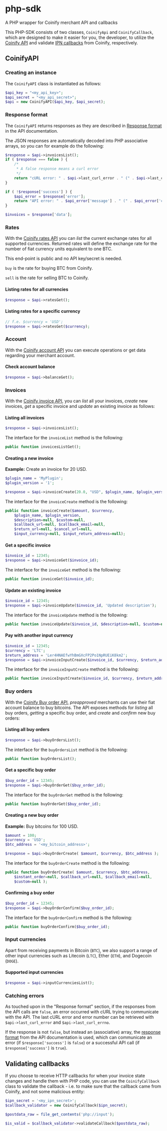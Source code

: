 # php-sdk
A PHP wrapper for Coinify merchant API and callbacks

This PHP-SDK consists of two classes, `CoinifyApi` and `CoinifyCallback`, which are designed to make it easier for you,
the developer, to utilize the [Coinify API](https://merchant.coinify.com/docs/api) and validate [IPN callbacks](https://merchant.coinify.com/docs/api/#callbacks) from Coinify, respectively. 

## CoinifyAPI

### Creating an instance
The `CoinifyAPI` class is instantiated as follows:

```php
$api_key = "<my_api_key>";
$api_secret = "<my_api_secret>";
$api = new CoinifyAPI($api_key, $api_secret);
```

### Response format
The `CoinifyAPI` returns responses as they are described in [Response format](https://merchant.coinify.com/docs/api/#response-format) in the API documentation.

The JSON responses are automatically decoded into PHP associative arrays, so you can for example do the following:

```php
$response = $api->invoicesList();
if ( $response === false ) {
    /*
     * A false response means a curl error
     */
    return "cURL error: " . $api->last_curl_error . " (" . $api->last_curl_errno . ")";
}

if ( !$response['success'] ) {
    $api_error = $response['error'];
    return "API error: " . $api_error['message'] . " (" . $api_error['code'] . ")";
}

$invoices = $response['data'];
```

### Rates
With the [Coinify rates API](https://merchant.coinify.com/docs/api/#rates) you can *list* the current exchange rates for all supported currencies. 
Returned rates will define the exchange rate for the number of fiat currency units equivalent to one BTC.

This end-point is public and no API key/secret is needed.

`buy` is the rate for buying BTC from Coinify.

`sell` is the rate for selling BTC to Coinify.

#### Listing rates for all currencies
```php
$response = $api->ratesGet();
```

#### Listing rates for a specific currency
```php
// f.e. $currency = 'USD';
$response = $api->ratesGet($currency);
```

### Account
With the [Coinify account API](https://merchant.coinify.com/docs/api/#account) you can execute operations or get data regarding your merchant account.

#### Check account balance
```php
$response = $api->balanceGet();
```

### Invoices
With the [Coinify invoice API](https://merchant.coinify.com/docs/api/#invoices), you can *list* all your invoices, *create* new invoices, *get* a specific invoice and *update* an existing invoice as follows:

#### Listing all invoices
```php
$response = $api->invoicesList();
```

The interface for the `invoiceList` method is the following:

```php
public function invoicesListGet();
```

#### Creating a new invoice
**Example:** Create an invoice for 20 USD.

```php
$plugin_name = 'MyPlugin';
$plugin_version = '1';

$response = $api->invoiceCreate(20.0, "USD", $plugin_name, $plugin_version);
```

The interface for the `invoiceCreate` method is the following:

```php
public function invoiceCreate($amount, $currency, 
    $plugin_name, $plugin_version,
    $description=null, $custom=null, 
    $callback_url=null, $callback_email=null, 
    $return_url=null, $cancel_url=null,
    $input_currency=null, $input_return_address=null);
```

#### Get a specific invoice
```php
$invoice_id = 12345;
$response = $api->invoiceGet($invoice_id);
```

The interface for the `invoiceGet` method is the following:

```php
public function invoiceGet($invoice_id);
```

#### Update an existing invoice
```php
$invoice_id = 12345;
$response = $api->invoiceUpdate($invoice_id, 'Updated description');
```

The interface for the `invoiceUpdate` method is the following:

```php
public function invoiceUpdate($invoice_id, $description=null, $custom=null);
```

#### Pay with another input currency
```php
$invoice_id = 12345;
$currency = 'LTC';
$return_address = 'Ler4HNAEfwYhBmGXcFP2Po1NpRUEiK8km2';
$response = $api->invoiceInputCreate($invoice_id, $currency, $return_address);
```

The interface for the `invoiceInputCreate` method is the following:

```php
public function invoiceInputCreate($invoice_id, $currency, $return_address);
```

### Buy orders
With the [Coinify Buy order API](https://merchant.coinify.com/docs/api/#buy-orders), *preapproved* merchants
can use their fiat account balance to buy bitcoins. The API exposes methods
for *listing* all buy orders, *getting* a specific buy order, and *create* and *confirm*
new buy orders:


#### Listing all buy orders
```php
$response = $api->buyOrdersList();
```

The interface for the `buyOrdersList` method is the following:

```php
public function buyOrdersList();
```

#### Get a specific buy order
```php
$buy_order_id = 12345;
$response = $api->buyOrderGet($buy_order_id);
```

The interface for the `buyOrderGet` method is the following:

```php
public function buyOrderGet($buy_order_id);
```

#### Creating a new buy order
**Example:** Buy bitcoins for 100 USD.

```php
$amount = 100;
$currency = 'USD';
$btc_address = '<my_bitcoin_address>';

$response = $api->buyOrderCreate( $amount, $currency, $btc_address );
```

The interface for the `buyOrderCreate` method is the following:

```php
public function buyOrderCreate( $amount, $currency, $btc_address, 
    $instant_order=null, $callback_url=null, $callback_email=null,
    $custom=null );
```

#### Confirming a buy order
```php
$buy_order_id = 12345;
$response = $api->buyOrderConfirm($buy_order_id);
```

The interface for the `buyOrderConfirm` method is the following:

```php
public function buyOrderConfirm($buy_order_id);
```

### Input currencies
Apart from receiving payments in Bitcoin (`BTC`), we also support a range of other input currencies such as Litecoin (`LTC`), Ether (`ETH`), and Dogecoin (`DOGE`).

#### Supported input currencies
```php
$response = $api->inputCurrenciesList();
```

### Catching errors
As touched upon in the "Response format" section, if the responses from the API calls are `false`, an error occurred with cURL trying to communicate with the API. The last cURL error and error number can be retrieved with `$api->last_curl_error` and `$api->last_curl_errno`.

If the response is not `false`, but instead an (associative) array, the [response format](https://merchant.coinify.com/docs/api/#response-format) from the API documentation is used, which can communicate an error (if `$response['success']` is `false`) or a successful API call (if `$response['success']` is `true`).


## Validating callbacks
If you choose to receive HTTP callbacks for when your invoice state changes and handle them with PHP code, you can use the `CoinifyCallback` class to validate the callback - i.e. to make sure that the callback came from Coinify, and not some malicious entity:

```php
$ipn_secret = '<my_ipn_secret>';
$callback_validator = new CoinifyCallback($ipn_secret);

$postdata_raw = file_get_contents('php://input');

$is_valid = $callback_validator->validateCallback($postdata_raw);
```
